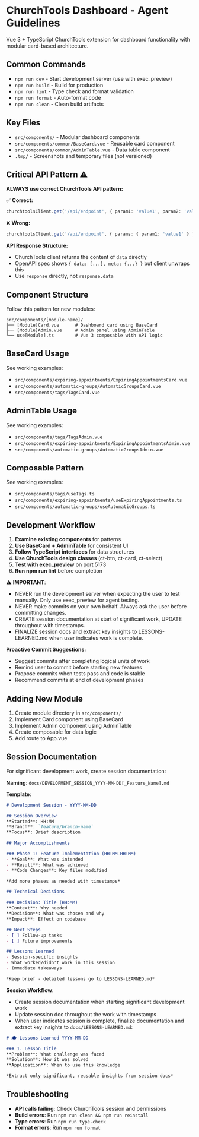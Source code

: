 # ChurchTools Dashboard - Agent Guidelines

Vue 3 + TypeScript ChurchTools extension for dashboard functionality with modular card-based architecture.

## Common Commands
- `npm run dev` - Start development server (use with exec_preview)
- `npm run build` - Build for production
- `npm run lint` - Type check and format validation
- `npm run format` - Auto-format code
- `npm run clean` - Clean build artifacts

## Key Files
- `src/components/` - Modular dashboard components
- `src/components/common/BaseCard.vue` - Reusable card component
- `src/components/common/AdminTable.vue` - Data table component
- `.tmp/` - Screenshots and temporary files (not versioned)

## Critical API Pattern ⚠️
**ALWAYS use correct ChurchTools API pattern:**

✅ **Correct:**
```typescript
churchtoolsClient.get('/api/endpoint', { param1: 'value1', param2: 'value2' })
```

❌ **Wrong:**
```typescript
churchtoolsClient.get('/api/endpoint', { params: { param1: 'value1' } })
```

**API Response Structure:**
- ChurchTools client returns the content of `data` directly
- OpenAPI spec shows `{ data: [...], meta: {...} }` but client unwraps this
- Use `response` directly, not `response.data`

## Component Structure
Follow this pattern for new modules:
```
src/components/[module-name]/
├── [Module]Card.vue      # Dashboard card using BaseCard
├── [Module]Admin.vue     # Admin panel using AdminTable  
└── use[Module].ts        # Vue 3 composable with API logic
```

## BaseCard Usage
See working examples:
- `src/components/expiring-appointments/ExpiringAppointmentsCard.vue`
- `src/components/automatic-groups/AutomaticGroupsCard.vue`
- `src/components/tags/TagsCard.vue`

## AdminTable Usage
See working examples:
- `src/components/tags/TagsAdmin.vue`
- `src/components/expiring-appointments/ExpiringAppointmentsAdmin.vue`
- `src/components/automatic-groups/AutomaticGroupsAdmin.vue`

## Composable Pattern
See working examples:
- `src/components/tags/useTags.ts`
- `src/components/expiring-appointments/useExpiringAppointments.ts`
- `src/components/automatic-groups/useAutomaticGroups.ts`

## Development Workflow
1. **Examine existing components** for patterns
2. **Use BaseCard + AdminTable** for consistent UI
3. **Follow TypeScript interfaces** for data structures
4. **Use ChurchTools design classes** (ct-btn, ct-card, ct-select)
5. **Test with exec_preview** on port 5173
6. **Run npm run lint** before completion

⚠️ **IMPORTANT**: 
- NEVER run the development server when expecting the user to test manually. Only use exec_preview for agent testing.
- NEVER make commits on your own behalf. Always ask the user before committing changes.
- CREATE session documentation at start of significant work, UPDATE throughout with timestamps.
- FINALIZE session docs and extract key insights to LESSONS-LEARNED.md when user indicates work is complete.

**Proactive Commit Suggestions:**
- Suggest commits after completing logical units of work
- Remind user to commit before starting new features  
- Propose commits when tests pass and code is stable
- Recommend commits at end of development phases

## Adding New Module
1. Create module directory in `src/components/`
2. Implement Card component using BaseCard
3. Implement Admin component using AdminTable
4. Create composable for data logic
5. Add route to App.vue

## Session Documentation
For significant development work, create session documentation:

**Naming**: `docs/DEVELOPMENT_SESSION_YYYY-MM-DD[_Feature_Name].md`

**Template**:
```markdown
# Development Session - YYYY-MM-DD

## Session Overview
**Started**: HH:MM  
**Branch**: `feature/branch-name`  
**Focus**: Brief description

## Major Accomplishments

### Phase 1: Feature Implementation (HH:MM-HH:MM)
- **Goal**: What was intended
- **Result**: What was achieved
- **Code Changes**: Key files modified

*Add more phases as needed with timestamps*

## Technical Decisions

### Decision: Title (HH:MM)
**Context**: Why needed
**Decision**: What was chosen and why
**Impact**: Effect on codebase

## Next Steps
- [ ] Follow-up tasks
- [ ] Future improvements

## Lessons Learned
- Session-specific insights
- What worked/didn't work in this session
- Immediate takeaways

*Keep brief - detailed lessons go to LESSONS-LEARNED.md*
```

**Session Workflow**: 
- Create session documentation when starting significant development work
- Update session doc throughout the work with timestamps
- When user indicates session is complete, finalize documentation and extract key insights to `docs/LESSONS-LEARNED.md`:

```markdown
# 🎓 Lessons Learned YYYY-MM-DD

### 1. Lesson Title
**Problem**: What challenge was faced
**Solution**: How it was solved
**Application**: When to use this knowledge

*Extract only significant, reusable insights from session docs*
```

## Troubleshooting
- **API calls failing**: Check ChurchTools session and permissions
- **Build errors**: Run `npm run clean && npm run reinstall`
- **Type errors**: Run `npm run type-check`
- **Format errors**: Run `npm run format`